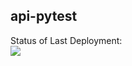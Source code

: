 ## api-pytest

Status of Last Deployment:<br>
<img src="https://github.com/arteeem13/api-pytest/workflows/My-Github-Action-Telegram-Notification/badge.svg?branch=master"><br>
